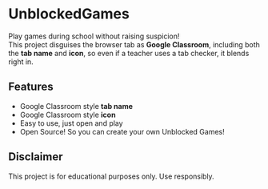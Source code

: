 # UnblockedGames

Play games during school without raising suspicion!  
This project disguises the browser tab as **Google Classroom**, including both the **tab name** and **icon**, so even if a teacher uses a tab checker, it blends right in.

## Features
- Google Classroom style **tab name**
- Google Classroom style **icon**
- Easy to use, just open and play
- Open Source! So you can create your own Unblocked Games!

## Disclaimer
This project is for educational purposes only. Use responsibly.
